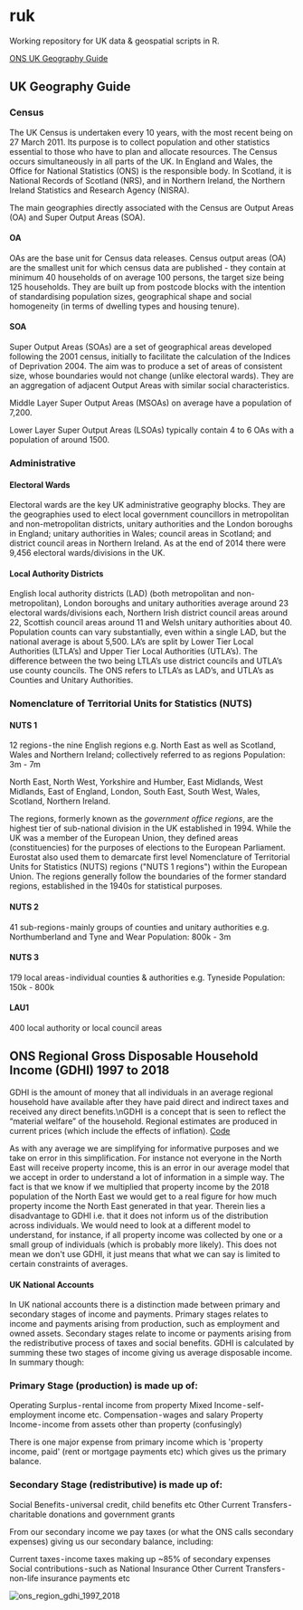 # ruk

Working repository for UK data & geospatial scripts in R. 

[ONS UK Geography Guide](https://github.com/NearAndDistant/ruk/blob/main/a-beginners-guide-to-uk-geography-2020-v1.0.pdf)

## UK Geography Guide

### Census

The UK Census is undertaken every 10 years, with the most recent being on 27 March 2011. Its purpose is to collect population and other statistics essential to those who have to plan and allocate resources. The Census occurs simultaneously in all parts of the UK. In England and Wales, the Office for National Statistics (ONS) is the responsible body. In Scotland, it is National Records of Scotland (NRS), and in Northern Ireland, the Northern Ireland Statistics and Research Agency (NISRA).

The main geographies directly associated with the Census are Output Areas (OA) and Super Output Areas (SOA).

#### OA

OAs are the base unit for Census data releases. Census output areas (OA) are the smallest unit for which census data are published - they contain at minimum 40 households of on average 100 persons, the target size being 125 households. They are built up from postcode blocks with the intention of standardising population sizes, geographical shape and social homogeneity (in terms of dwelling types and housing tenure).

#### SOA

Super Output Areas (SOAs) are a set of geographical areas developed following the 2001 census, initially to facilitate the calculation of the Indices of Deprivation 2004. The aim was to produce a set of areas of consistent size, whose boundaries would not change (unlike electoral wards). They are an aggregation of adjacent Output Areas with similar social characteristics. 

Middle Layer Super Output Areas (MSOAs) on average have a population of 7,200.

Lower Layer Super Output Areas (LSOAs) typically contain 4 to 6 OAs with a population of around 1500. 

### Administrative

#### Electoral Wards

Electoral wards are the key UK administrative geography blocks. They are the geographies used to elect local government councillors in metropolitan and non-metropolitan districts, unitary authorities and the London boroughs in England; unitary authorities in Wales; council areas in Scotland; and district council areas in Northern Ireland. As at the end of 2014 there were 9,456 electoral wards/divisions in the UK.

#### Local Authority Districts

English local authority districts (LAD) (both metropolitan and non-metropolitan), London boroughs and unitary authorities average around 23 electoral wards/divisions each, Northern Irish district council areas around 22, Scottish council areas around 11 and Welsh unitary authorities about 40. Population counts can vary substantially, even within a single LAD, but the national average is about 5,500. LA’s are split by Lower Tier Local Authorities (LTLA’s) and Upper Tier Local Authorities (UTLA’s). The difference between the two being LTLA’s use district councils and UTLA’s use county councils. The ONS refers to LTLA’s as LAD’s, and UTLA’s as Counties and Unitary Authorities.

### Nomenclature of Territorial Units for Statistics (NUTS)

#### NUTS 1	
12 regions - the nine English regions e.g. North East as well as Scotland, Wales and Northern Ireland; collectively referred to as regions
Population: 3m - 7m

North East, North West, Yorkshire and Humber, East Midlands, West Midlands, East of England, London, South East, South West, Wales, Scotland, Northern Ireland.

The regions, formerly known as the _government office regions_, are the highest tier of sub-national division in the UK established in 1994. While the UK was a member of the European Union, they defined areas (constituencies) for the purposes of elections to the European Parliament. Eurostat also used them to demarcate first level Nomenclature of Territorial Units for Statistics (NUTS) regions ("NUTS 1 regions") within the European Union. The regions generally follow the boundaries of the former standard regions, established in the 1940s for statistical purposes.

#### NUTS 2
41 sub-regions - mainly groups of counties and unitary authorities e.g. Northumberland and Tyne and Wear
Population: 800k - 3m

#### NUTS 3
179 local areas - individual counties & authorities e.g. Tyneside
Population: 150k - 800k

#### LAU1
400 local authority or local council areas

## ONS Regional Gross Disposable Household Income (GDHI) 1997 to 2018

GDHI is the amount of money that all individuals in an average regional household have available after they have paid direct and indirect taxes and received any direct benefits.\nGDHI is a concept that is seen to reflect the “material welfare” of the household. Regional estimates are produced in current prices (which include the effects of inflation). [Code](https://github.com/NearAndDistant/ruk/tree/main/projects/ons_region_gdhi_1997_2018)

As with any average we are simplifying for informative purposes and we take on error in this simplification. For instance not everyone in the North East will receive property income, this is an error in our average model that we accept in order to understand a lot of information in a simple way. The fact is that we know if we multiplied that property income by the 2018 population of the North East we would get to a real figure for how much property income the North East generated in that year. Therein lies a disadvantage to GDHI i.e. that it does not inform us of the distribution across individuals. We would need to look at a different model to understand, for instance, if all property income was collected by one or a small group of individuals (which is probably more likely). This does not mean we don't use GDHI, it just means that what we can say is limited to certain constraints of averages.

#### UK National Accounts

In UK national accounts there is a distinction made between primary and secondary stages of income and payments. Primary stages relates to income and payments arising from production, such as employment and owned assets. Secondary stages relate to income or payments arising from the redistributive process of taxes and social benefits. GDHI is calculated by summing these two stages of income giving us average disposable income. In summary though:

### Primary Stage (production) is made up of:

Operating Surplus - rental income from property
Mixed Income - self-employment income etc.
Compensation - wages and salary
Property Income - income from assets other than property (confusingly)

There is one major expense from primary income which is 'property income, paid' (rent or mortgage payments etc) which gives us the primary balance.

### Secondary Stage (redistributive) is made up of:

Social Benefits - universal credit, child benefits etc
Other Current Transfers - charitable donations and government grants

From our secondary income we pay taxes (or what the ONS calls secondary expenses) giving us our secondary balance, including:

Current taxes - income taxes making up ~85% of secondary expenses
Social contributions - such as National Insurance
Other Current Transfers - non-life insurance payments etc

![ons_region_gdhi_1997_2018](https://user-images.githubusercontent.com/79040885/133470064-bc47664a-cbc9-4fc9-a72d-12cc2320fff7.png)
